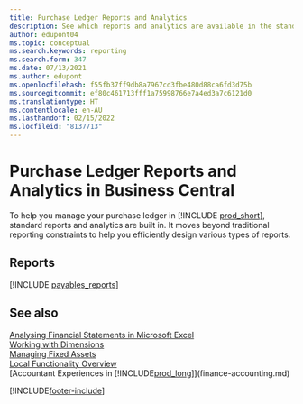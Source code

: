 ```yaml
---
title: Purchase Ledger Reports and Analytics
description: See which reports and analytics are available in the standard version of Business Central so that you can keep track of your purchase ledger.
author: edupont04
ms.topic: conceptual
ms.search.keywords: reporting
ms.search.form: 347
ms.date: 07/13/2021
ms.author: edupont
ms.openlocfilehash: f55fb37ff9db8a7967cd3fbe480d88ca6fd3d75b
ms.sourcegitcommit: ef80c461713fff1a75998766e7a4ed3a7c6121d0
ms.translationtype: HT
ms.contentlocale: en-AU
ms.lasthandoff: 02/15/2022
ms.locfileid: "8137713"
---
```

# <a name="accounts-payable-reports-and-analytics-in-business-central"></a>Purchase Ledger Reports and Analytics in Business Central

To help you manage your purchase ledger in [!INCLUDE [prod_short](includes/prod_short.md)], standard reports and analytics are built in. It moves beyond traditional reporting constraints to help you efficiently design various types of reports.  

## <a name="reports"></a>Reports
[!INCLUDE [payables_reports](includes/payables-reports-include.md)]


## <a name="see-also"></a>See also

[Analysing Financial Statements in Microsoft Excel](finance-analyze-excel.md)  
[Working with Dimensions](finance-dimensions.md)  
[Managing Fixed Assets](fa-manage.md)  
[Local Functionality Overview](about-localization.md)  
[Accountant Experiences in [!INCLUDE[prod_long](includes/prod_long.md)]](finance-accounting.md)  


[!INCLUDE[footer-include](includes/footer-banner.md)]
